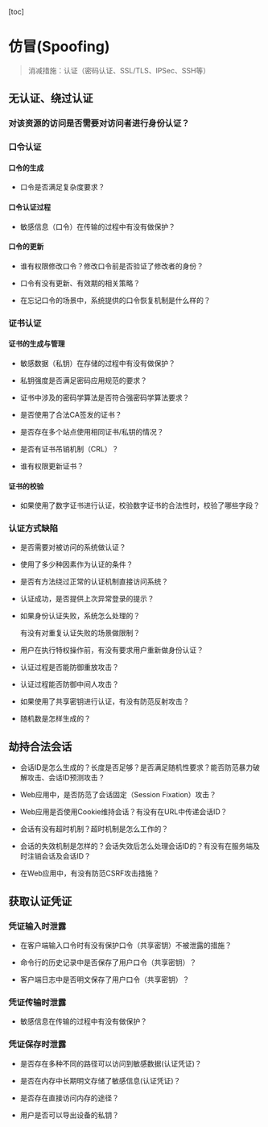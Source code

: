 [toc]

# 仿冒(Spoofing)

> 消减措施：认证（密码认证、SSL/TLS、IPSec、SSH等）

## 无认证、绕过认证

### 对该资源的访问是否需要对访问者进行身份认证？

### 口令认证

#### 口令的生成

- 口令是否满足复杂度要求？

#### 口令认证过程

- 敏感信息（口令）在传输的过程中有没有做保护？

#### 口令的更新

- 谁有权限修改口令？修改口令前是否验证了修改者的身份？

- 口令有没有更新、有效期的相关策略？

- 在忘记口令的场景中，系统提供的口令恢复机制是什么样的？

### 证书认证

#### 证书的生成与管理

- 敏感数据（私钥）在存储的过程中有没有做保护？

- 私钥强度是否满足密码应用规范的要求？

- 证书中涉及的密码学算法是否符合强密码学算法要求？

- 是否使用了合法CA签发的证书？

- 是否存在多个站点使用相同证书/私钥的情况？

- 是否有证书吊销机制（CRL）？

- 谁有权限更新证书？

#### 证书的校验

- 如果使用了数字证书进行认证，校验数字证书的合法性时，校验了哪些字段？

### 认证方式缺陷

- 是否需要对被访问的系统做认证？

- 使用了多少种因素作为认证的条件？

- 是否有方法绕过正常的认证机制直接访问系统？

- 认证成功，是否提供上次异常登录的提示？

- 如果身份认证失败，系统怎么处理的？

  有没有对重复认证失败的场景做限制？

- 用户在执行特权操作前，有没有要求用户重新做身份认证？

- 认证过程是否能防御重放攻击？

- 认证过程能否防御中间人攻击？

- 如果使用了共享密钥进行认证，有没有防范反射攻击？

- 随机数是怎样生成的？

## 劫持合法会话

- 会话ID是怎么生成的？长度是否足够？是否满足随机性要求？能否防范暴力破解攻击、会话ID预测攻击？

- Web应用中，是否防范了会话固定（Session Fixation）攻击？

- Web应用是否使用Cookie维持会话？有没有在URL中传递会话ID？

- 会话有没有超时机制？超时机制是怎么工作的？

- 会话的失效机制是怎样的？会话失效后怎么处理会话ID的？有没有在服务端及时注销会话及会话ID？

- 在Web应用中，有没有防范CSRF攻击措施？

## 获取认证凭证

### 凭证输入时泄露

- 在客户端输入口令时有没有保护口令（共享密钥）不被泄露的措施？

- 命令行的历史记录中是否保存了用户口令（共享密钥）？

- 客户端日志中是否明文保存了用户口令（共享密钥）？

### 凭证传输时泄露

- 敏感信息在传输的过程中有没有做保护？

### 凭证保存时泄露

- 是否存在多种不同的路径可以访问到敏感数据(认证凭证)？

- 是否在内存中长期明文存储了敏感信息(认证凭证)？

- 是否存在直接访问内存的途径？

- 用户是否可以导出设备的私钥？
